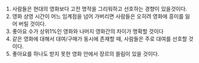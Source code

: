 1. 사람들은 현대의 영화보다 고전 명작을 그리워하고 선호하는 경향이 있을것이다.
2. 영화 상영 시간이 어느 임계점을 넘어 가버리면 사람들은 오히려 영화에 흥미를 잃어 버릴 것이다.
3. 좋아요 수가 상위1%인 영화와 나머지 영화간의 차이가 명확할 것이다
4. 같은 영화에 대해서 대여/구매가 동시에 존재할 때, 사람들은 주로 대여를 선호할 것이다.
5. 좋아요를 하나도 받지 못한 영화 안에서 장르의 쏠림이 있을 것이다.

